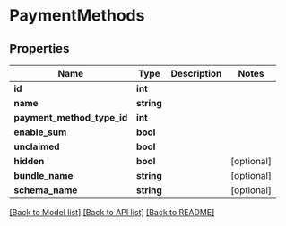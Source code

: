 # PaymentMethods

## Properties
Name | Type | Description | Notes
------------ | ------------- | ------------- | -------------
**id** | **int** |  | 
**name** | **string** |  | 
**payment_method_type_id** | **int** |  | 
**enable_sum** | **bool** |  | 
**unclaimed** | **bool** |  | 
**hidden** | **bool** |  | [optional] 
**bundle_name** | **string** |  | [optional] 
**schema_name** | **string** |  | [optional] 

[[Back to Model list]](../../README.md#documentation-for-models) [[Back to API list]](../../README.md#documentation-for-api-endpoints) [[Back to README]](../../README.md)

